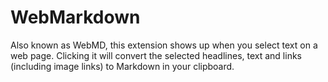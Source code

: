 WebMarkdown
===

Also known as WebMD, this extension shows up when you select text on a web page. Clicking it will convert the selected headlines, text and links (including image links) to Markdown in your clipboard.
